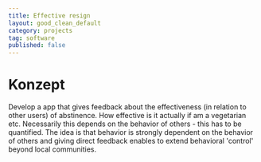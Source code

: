 ```yaml
---
title: Effective resign
layout: good_clean_default
category: projects
tag: software
published: false
---
```


# Konzept

Develop a app that gives feedback about the effectiveness (in relation to other users) of abstinence. How effective is it actually if am a vegetarian etc. Necessarily this depends on the behavior of others - this has to be quantified.
The idea is that behavior is strongly dependent on the behavior of others and giving direct feedback enables to extend behavioral 'control' beyond local communities.
